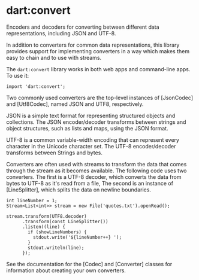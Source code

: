 # dart:convert


Encoders and decoders for converting between different data representations,
including JSON and UTF-8.

In addition to converters for common data representations, this library
provides support for implementing converters in a way which makes them easy to
chain and to use with streams.

The `dart:convert` library works in both web apps and command-line apps.
To use it:

    import 'dart:convert';

Two commonly used converters are the top-level instances of
[JsonCodec] and [Utf8Codec], named JSON and UTF8, respectively.

JSON is a simple text format for representing
structured objects and collections.
The JSON encoder/decoder transforms between strings and
object structures, such as lists and maps, using the JSON format.

UTF-8 is a common variable-width encoding that can represent
every character in the Unicode character set.
The UTF-8 encoder/decoder transforms between Strings and bytes.

Converters are often used with streams
to transform the data that comes through the stream
as it becomes available.
The following code uses two converters.
The first is a UTF-8 decoder, which converts the data from bytes to UTF-8
as it's read from a file,
The second is an instance of [LineSplitter],
which splits the data on newline boundaries.

    int lineNumber = 1;
    Stream<List<int>> stream = new File('quotes.txt').openRead();

    stream.transform(UTF8.decoder)
          .transform(const LineSplitter())
          .listen((line) {
            if (showLineNumbers) {
              stdout.write('${lineNumber++} ');
            }
            stdout.writeln(line);
          });

See the documentation for the [Codec] and [Converter] classes
for information about creating your own converters.
